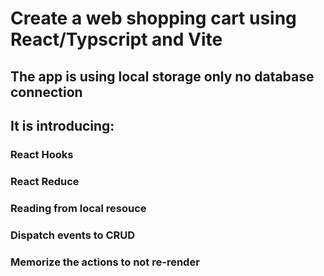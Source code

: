 # Create a web shopping cart using React/Typscript and Vite

## The app is using local storage only no database connection

## It is introducing:
  ### React Hooks
  ### React Reduce
  ### Reading from local resouce
  ### Dispatch events to CRUD
  ### Memorize the actions to not re-render
  
